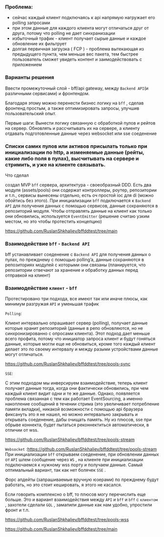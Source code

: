 ### Проблема:

- сейчас каждый клиент подключаясь к api напрямую нагружает его polling запросами
- при этом данные для каждого клиента могут отличаться друг от друга, потому что polling не дает синхранизации
- избыточный трафик - клиент получает сырые данные и каждое обновление их фильтрует
- долгая первичная загрузка ( FCP ) - проблема вытекающая из предыдущего пункта, чем меньше вес пакета, тем быстрее пользователь сможет увидеть контент и заимодействовать с приложением

### Варианты решения

Ввести промежуточный слой - bff/api gateway, между `Backend API`(и различными сервисами) и фронтендом.

Благодаря этому можно перенести бизнес логику на `bff` , сделав фронтенд простым, а также оптимизировать запросы, улучшив пользовательский опыт.

Первые шаги:
Вынести логику связанную с обработкой пулов и рейтов на сервер.
Обновлять и рассчитывать их на сервере, а клиенту отдавать подготовленные данные через websocket или sse соеденение

### Списки самих пулов или активов присылать только при инициализации по http, а изменяемые данные (рейты, какие либо поля в пулах), высчитывать на сервере и стримить, и уже на клиенте связывать.

Что сделал

создал MVP `bff` сервера, архитектура - своеобразный DDD. Есть два модуля (assets/pools) они содержат контроллеры, роутер, репозитории и т.п., сервисы вынесены отдельно, есть оч простой ioc для di (можно обойтись без этого).
При инициализации `bff` подключается к `Backend API` для получения данных с помощью сервисов, данные сохраняются в репозиторий модуля. Чтобы отправлять данные на клиент как только они обновились, используется `EventEmitter` (решение считаю узким местом, но это чтобы протестить концепцию)

https://github.com/RuslanShkhaliev/bffddtest/tree/main

### Взаимодействие `bff` - `Backend API`

bff устанавливает соеденение с `Backend API` для получения данных о пулах, по прежднему с помощью polling’a, данные сохраняются в репозиториях модулей с которыми они связаны (планируется, что репозитории отвечают за хранение и обработку данных перед отправкой на клиент)

### Взаимодействие `клиент` - `bff`

Протестировано три подхода, все имеют так или иначе плюсы, как минимум разгружая `API` и уменьшая трафик

`Polling`:

Клиент интервально опрашивает сервер (polling), получает данные которые хранит репозиторий (данные в репо обновляются, но не синхронизированно с опросами клиента).
Этот подход дает меньше всего профита, потому что инициатор запроса клиент и будут гоняться данные, которые могли еще не обновиться, кроме того каждый клиент делает это по своему интервалу и между разыми устройствами данные могут отличаться.

https://github.com/RuslanShkhaliev/bffddtest/tree/pools-sync

`SSE`:

С этим подходом мы инверсируем взаимодействие, теперь клиент получает данные тогда, когда они фактически обновились, при чем каждый клиент видит одни и те же данные. Однако, появляется проблема связанная с тем как работает EventSourcing, а именно накопление сообщений в течении стрима (это увеличивает потребление памяти вкладки), никакой возможности с помощью api браузера фиксануть это я не нашел, но можно интервально закрывать и открывать соеденение, дабы очищать память.
Ну из плюсов, sse при обрыве коннекта, будет пытаться реконнектиться автоматически, в отличии от wss.

https://github.com/RuslanShkhaliev/bffddtest/tree/pools-stream

`Websocket` :https://github.com/RuslanShkhaliev/bffddtest/tree/pools-stream
При инициализации `bff` открываем соеденение, при обновлении данных от `API` шлем сообщение через `WS` , на клиенте при инициализации подключаемся к нужному wss порту и получаем данные.
Самый оптимальный вариант, так как нет болячек `SSE` .

Форс апдейты (запрашиваемые вручную юзерами) по прежднему будут работать, но это стоит кешировать, я этого не касался.

Если говорить комплексно о bff, то плюсов могу перечислить еще больше. Это и вариант взаимодействия между `API` и `bff` и `bff` с `клиентом` , захотели сделали `GQL` , замапили данные как нам удобно, упростили фронт и т.п.

https://github.com/RuslanShkhaliev/bffddtest/tree/pools-wss

https://github.com/RuslanShkhaliev/bffddtest/tree/main
